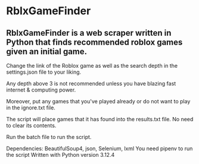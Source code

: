 # RblxGameFinder

## RblxGameFinder is a web scraper written in Python that finds recommended roblox games given an initial game.

Change the link of the Roblox game as well as the search depth in the settings.json file to your liking.

Any depth above 3 is not recommended unless you have blazing fast internet & computing power.

Moreover, put any games that you've played already or do not want to play in the ignore.txt file.

The script will place games that it has found into the results.txt file. No need to clear its contents.

Run the batch file to run the script.

Dependencies: BeautifulSoup4, json, Selenium, lxml
You need pipenv to run the script
Written with Python version 3.12.4